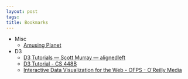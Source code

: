```yaml
---
layout: post
tags: 
title: Bookmarks
---
```

* Misc
  * [Amusing Planet](http://www.amusingplanet.com/)
* D3
  * [D3 Tutorials — Scott Murray — alignedleft](http://alignedleft.com/tutorials/d3/)
  * [D3 Tutorial - CS 448B](https://graphics.stanford.edu/wikis/cs448b-12-fall/D3_Tutorial)
  * [Interactive Data Visualization for the Web - OFPS - O'Reilly Media](http://ofps.oreilly.com/titles/9781449339739/index.html)
